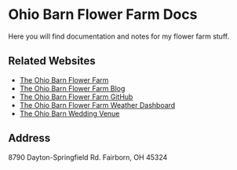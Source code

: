 # Ohio Barn Flower Farm Docs

Here you will find documentation and notes for my flower farm stuff.

## Related Websites

* [The Ohio Barn Flower Farm](https://ohiobarnflowerfarm.com)
* [The Ohio Barn Flower Farm Blog](https://ohiobarnflowerfarm.blogspot.com)
* [The Ohio Barn Flower Farm GitHub](https://github.com/ohiobarn/flowerfarm)
* [The Ohio Barn Flower Farm Weather Dashboard](https://dashboard.ambientweather.net/devices/public/33d9827491fc0d43acf09325c70bd2bb)
* [The Ohio Barn Wedding Venue ](https://www.theohiobarn.com)

## Address

8790 Dayton-Springfield Rd.
Fairborn, OH 45324

